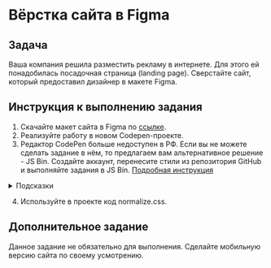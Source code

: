 # Вёрстка сайта в Figma

## Задача

Ваша компания решила разместить рекламу в интернете. Для этого ей понадобилась посадочная страница (landing page). Сверстайте сайт, который предоставил дизайнер в макете Figma.

## Инструкция к выполнению задания

1. Скачайте макет сайта в Figma по [ссылке](https://github.com/netology-code/mq-homeworks/blob/mq-63/compatability/figma/compatibility-figma-source.fig).
2. Реализуйте работу в новом Codepen-проекте.
3. Редактор CodePen больше недоступен в РФ. Если вы не можете сделать задание в нём, то предлагаем вам альтернативное решение - JS Bin. Создайте аккаунт, перенесите стили из репозитория GitHub и выполняйте задания в JS Bin. [Подробная инструкция](https://github.com/netology-code/guides/tree/master/jsbin)

<details>
    <summary>Подсказки</summary>
    <ul>
        <li>логотип сделайте ссылкой</li>
        <li>для навигации используйте тег nav</li>
        <li>навигация - это список ссылок</li>
        <li>у кнопок вне формы указывайте тип button, чтобы не искался тег form</li>
        <li>для формы используйте тег form</li>
        <li>для поля ввода используйте тег input, подпись для него - label</li>
        <li>для построения сеток используйте flex(не absolute) m</li>
    </ul>
</details>

4. Используйте в проекте код normalize.css.

## Дополнительное задание
Данное задание не обязательно для выполнения. Сделайте мобильную версию сайта по своему усмотрению.
